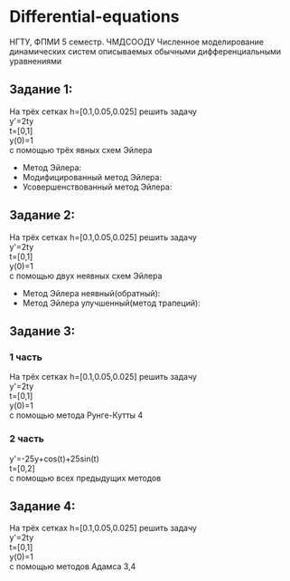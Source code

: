# Differential-equations
НГТУ, ФПМИ 5 семестр. ЧМДСООДУ Численное моделирование динамических систем описываемых обычными дифференциальными уравнениями


## Задание 1:
На трёх сетках h=[0.1,0.05,0.025] решить задачу  
y'=2ty  
t=[0,1]  
y(0)=1  
с помощью трёх явных схем Эйлера
+	Метод Эйлера:
+	Модифицированный метод Эйлера:
+	Усовершенствованный метод Эйлера:

## Задание 2:
На трёх сетках h=[0.1,0.05,0.025] решить задачу  
y'=2ty  
t=[0,1]  
y(0)=1  
с помощью двух неявных схем Эйлера
+	Метод Эйлера неявный(обратный):
+	Метод Эйлера улучшенный(метод трапеций):

## Задание 3:
### 1 часть
На трёх сетках h=[0.1,0.05,0.025] решить задачу  
y'=2ty  
t=[0,1]  
y(0)=1  
с помощью метода Рунге-Кутты 4
### 2 часть 
y'=-25y+cos(t)+25sin(t)  
t=[0,2]  
с помощью всех предыдущих методов

## Задание 4:
На трёх сетках h=[0.1,0.05,0.025] решить задачу  
y'=2ty  
t=[0,1]  
y(0)=1  
с помощью методов Адамса 3,4
